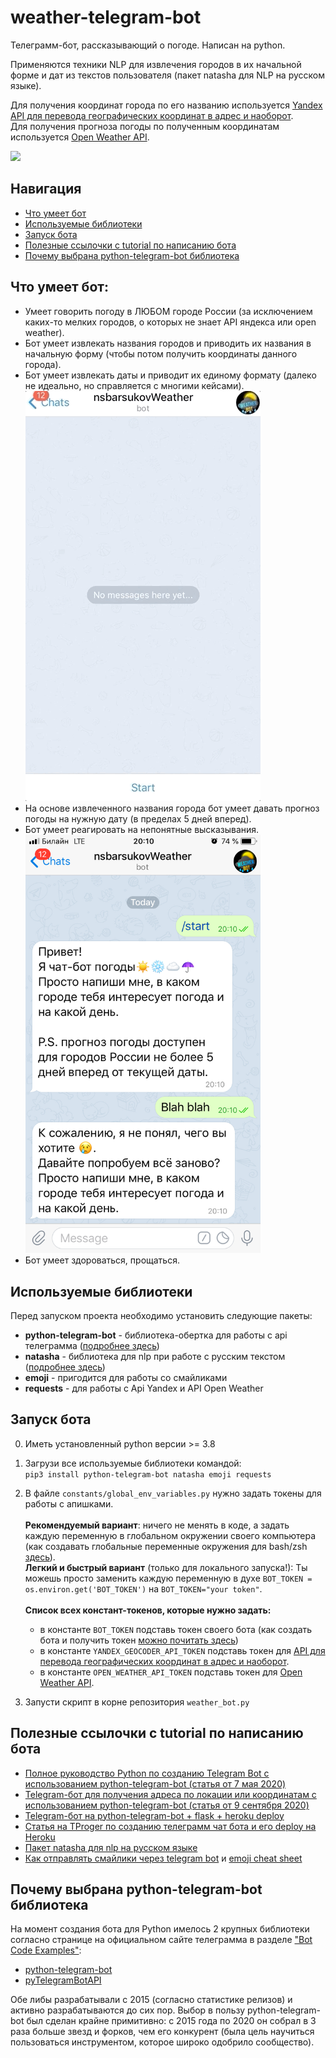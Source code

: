 # weather-telegram-bot
Телеграмм-бот, рассказывающий о погоде.
Написан на python.

Применяются техники NLP для извлечения городов в их начальной форме и дат из текстов пользователя
(пакет natasha для NLP на русском языке).

Для получения координат города по его названию используется
[Yandex API для перевода географических координат в адрес и наоборот](https://yandex.ru/dev/maps/geocoder/). <br>
Для получения прогноза погоды по полученным координатам используется [Open Weather API](https://openweathermap.org/forecast5).

![](.demostration_media/botDemo.gif)

## Навигация
- [Что умеет бот](#что-умеет-бот)
- [Используемые библиотеки](#используемые-библиотеки)
- [Запуск бота](#запуск-бота)
- [Полезные ссылочки с tutorial по написанию бота](#полезные-ссылочки-с-tutorial-по-написанию-бота)
- [Почему выбрана python-telegram-bot библиотека](#почему-выбрана-python-telegram-bot-библиотека)
 
## Что умеет бот:
- Умеет говорить погоду в ЛЮБОМ городе России (за исключением каких-то мелких городов, о которых не знает API яндекса или open weather).
- Бот умеет извлекать названия городов и приводить их названия в начальную форму (чтобы потом получить координаты данного города).
- Бот умеет извлекать даты и приводит их единому формату (далеко не идеально, но справляется с многими кейсами).<br>
![](.demostration_media/botDateDemo.gif)
- На основе извлеченного названия города бот умеет давать прогноз погоды на нужную дату (в пределах 5 дней вперед).
- Бот умеет реагировать на непонятные высказывания.<br>
  <img src=".demostration_media/dontUnderstand.PNG" width="376">
- Бот умеет здороваться, прощаться.
  
## Используемые библиотеки
Перед запуском проекта необходимо установить следующие пакеты:
- **python-telegram-bot** - библиотека-обертка для работы с api телеграмма ([подробнее здесь](#почему-выбрана-python-telegram-bot-библиотека))
- **natasha** - библиотека для nlp при работе с русским текстом ([подробнее здесь](https://habr.com/ru/post/516098/))
- **emoji** - пригодится для работы со смайликами
- **requests** - для работы с Api Yandex и API Open Weather

## Запуск бота
0. Иметь установленный python версии >= 3.8
   
1. Загрузи все используемые библиотеки командой: <br>
`pip3 install python-telegram-bot natasha emoji requests`
  
2. В файле `constants/global_env_variables.py` нужно задать токены для работы с апишками. <br> <br>
**Рекомендуемый вариант**: ничего не менять в коде, а задать каждую переменную в глобальном окружении своего компьютера (как создавать глобальные переменные окружения для bash/zsh [здесь](https://apple.stackexchange.com/a/356455)). <br>
**Легкий и быстрый вариант** (только для локального запуска!): Ты можешь просто заменить каждую переменную в духе `BOT_TOKEN = os.environ.get('BOT_TOKEN')` на `BOT_TOKEN="your token"`. <br> <br>
**Список всех констант-токенов, которые нужно задать:**
    + в константе `BOT_TOKEN` подставь токен своего бота (как создать бота и получить токен [можно почитать здесь](https://vc.ru/dev/156853-telegram-bot-dlya-polucheniya-adresa-po-lokacii-ili-koordinatam-python))
    + в константе `YANDEX_GEOCODER_API_TOKEN` подставь токен для [API для перевода географических координат в адрес и наоборот](https://yandex.ru/dev/maps/geocoder/). <br>
    + в константе `OPEN_WEATHER_API_TOKEN` подставь токен для [Open Weather API](https://openweathermap.org/api). <br>

3. Запусти скрипт в корне репозитория `weather_bot.py`
    
## Полезные ссылочки с tutorial по написанию бота
- [Полное руководство Python по созданию Telegram Bot с использованием python-telegram-bot (статья от 7 мая 2020)](https://dev-gang.ru/article/ja-postroil-telegrafnyi-bot-dlja-borby-s-pisczevymi-othodami-vot-kak-eto-delaetsja-inaqfmq470/)
- [Telegram-бот для получения адреса по локации или координатам с использованием python-telegram-bot (статья от 9 сентября 2020)](https://vc.ru/dev/156853-telegram-bot-dlya-polucheniya-adresa-po-lokacii-ili-koordinatam-python)
- [Telegram-бот на python-telegram-bot + flask + heroku deploy](https://www.toptal.com/python/telegram-bot-tutorial-python)
- [Статья на TProger по созданию телеграмм чат бота и его deploy на Heroku](https://tproger.ru/translations/telegram-bot-create-and-deploy/)
- [Пакет natasha для nlp на русском языке](https://habr.com/ru/post/516098/)
- [Как отправлять смайлики через telegram bot](https://github.com/python-telegram-bot/python-telegram-bot/wiki/Emoji)
и [emoji cheat sheet](https://www.webfx.com/tools/emoji-cheat-sheet/)


## Почему выбрана python-telegram-bot библиотека
На момент создания бота для Python имелось 2 крупных библиотеки согласно странице на официальном сайте телеграмма
в разделе ["Bot Code Examples"](https://core.telegram.org/bots/samples):
- [python-telegram-bot](https://github.com/python-telegram-bot/python-telegram-bot)
- [pyTelegramBotAPI](https://github.com/eternnoir/pyTelegramBotAPI)

Обе либы разрабатывали с 2015 (согласно статистике релизов) и активно разрабатываются до сих пор.
Выбор в пользу python-telegram-bot был сделан крайне примитивно:
с 2015 года по 2020 он собрал в 3 раза больше звезд и форков, чем его конкурент
(была цель научиться пользоваться инструментом, которое широко одобрило сообщество).